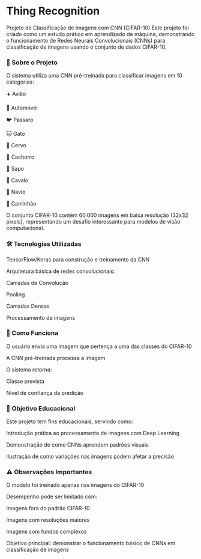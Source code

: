 <h1>Thing Recognition</h1>

Projeto de Classificação de Imagens com CNN (CIFAR-10)
Este projeto foi criado como um estudo prático em aprendizado de máquina, demonstrando o funcionamento de Redes Neurais Convolucionais (CNNs) para classificação de imagens usando o conjunto de dados CIFAR-10.

<h3>📌 Sobre o Projeto</h3>
O sistema utiliza uma CNN pré-treinada para classificar imagens em 10 categorias:


✈️ Avião

🚗 Automóvel

🐦 Pássaro

🐱 Gato

🦌 Cervo

🐶 Cachorro

🐸 Sapo

🐴 Cavalo

🚢 Navio

🚚 Caminhão

O conjunto CIFAR-10 contém 60.000 imagens em baixa resolução (32x32 pixels), representando um desafio interessante para modelos de visão computacional.


<h3>🛠️ Tecnologias Utilizadas</h3>
TensorFlow/Keras para construção e treinamento da CNN

Arquitetura básica de redes convolucionais:

Camadas de Convolução

Pooling

Camadas Densas

Processamento de imagens


<h3>🚀 Como Funciona</h3>
O usuário envia uma imagem que pertença a uma das classes do CIFAR-10

A CNN pré-treinada processa a imagem

O sistema retorna:

Classe prevista

Nível de confiança da predição


<h3>🎯 Objetivo Educacional</h3>
Este projeto tem fins educacionais, servindo como:

Introdução prática ao processamento de imagens com Deep Learning

Demonstração de como CNNs aprendem padrões visuais

Ilustração de como variações nas imagens podem afetar a precisão


<h3>⚠️ Observações Importantes</h3>
O modelo foi treinado apenas nas imagens do CIFAR-10

Desempenho pode ser limitado com:

Imagens fora do padrão CIFAR-10

Imagens com resoluções maiores

Imagens com fundos complexos

Objetivo principal: demonstrar o funcionamento básico de CNNs em classificação de imagens
